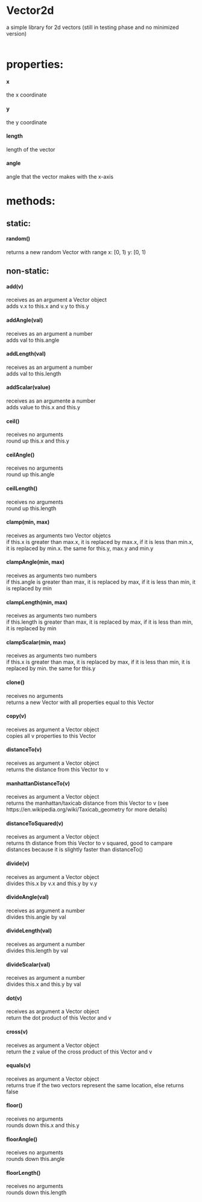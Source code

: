 # Vector2d
a simple library for 2d vectors (still in testing phase and no minimized version)
<br>
<br>
<h1>properties:</h1>
<h4>x</h4>
the x coordinate
<h4>y</h4>
the y coordinate
<h4>length</h4>
length of the vector
<h4>angle</h4>
angle that the vector makes with the x-axis
<h1>methods:</h1>
<h2>static:</h2>
<h4>random()</h4>
returns a new random Vector with range x: [0, 1) y: [0, 1)
<h2>non-static:</h2>
<h4>add(v)</h4>
receives as an argument a Vector object<br>adds v.x to this.x and v.y to this.y
<h4>addAngle(val)</h4>
receives as an argument a number<br>adds val to this.angle
<h4>addLength(val)</h4>
receives as an argument a number<br>adds val to this.length
<h4>addScalar(value)</h4>
receives as an argumente a number<br>adds value to this.x and this.y
<h4>ceil()</h4>
receives no arguments<br>round up this.x and this.y
<h4>ceilAngle()</h4>
receives no arguments<br>round up this.angle
<h4>ceilLength()</h4>
receives no arguments<br>round up this.length
<h4>clamp(min, max)</h4>
receives as arguments two Vector objetcs<br>if this.x is greater than max.x, it is replaced by max.x, if it is less than min.x, it is replaced by min.x. the same for this.y, max.y and min.y
<h4>clampAngle(min, max)</h4>
receives as arguments two numbers<br>if this.angle is greater than max, it is replaced by max, if it is less than min, it is replaced by min
<h4>clampLength(min, max)</h4>
receives as arguments two numbers<br>if this.length is greater than max, it is replaced by max, if it is less than min, it is replaced by min
<h4>clampScalar(min, max)</h4>
receives as arguments two numbers<br>if this.x is greater than max, it is replaced by max, if it is less than min, it is replaced by min. the same for this.y
<h4>clone()</h4>
receives no arguments<br>returns a new Vector with all properties equal to this Vector
<h4>copy(v)</h4>
receives as argument a Vector object<br>copies all v properties to this Vector
<h4>distanceTo(v)</h4>
receives as argument a Vector object<br>returns the distance from this Vector to v
<h4>manhattanDistanceTo(v)</h4>
receives as argument a Vector object<br>returns the manhattan/taxicab distance from this Vector to v (see https://en.wikipedia.org/wiki/Taxicab_geometry for more details)
<h4>distanceToSquared(v)</h4>
receives as argument a Vector object<br>returns th distance from this Vector to v squared, good to campare distances because it is slightly faster than distanceTo()
<h4>divide(v)</h4>
receives as argument a Vector object<br>divides this.x by v.x and this.y by v.y
<h4>divideAngle(val)</h4>
receives as argument a number<br>divides this.angle by val
<h4>divideLength(val)</h4>
receives as argument a number<br>divides this.length by val
<h4>divideScalar(val)</h4>
receives as argument a number<br>divides this.x and this.y by val
<h4>dot(v)</h4>
receives as argument a Vector object<br>return the dot product of this Vector and v
<h4>cross(v)</h4>
receives as argument a Vector object<br>return the z value of the cross product of this Vector and v
<h4>equals(v)</h4>
receives as argument a Vector object<br>returns true if the two vectors represent the same location, else returns false
<h4>floor()</h4>
receives no arguments<br>rounds down this.x and this.y
<h4>floorAngle()</h4>
receives no arguments<br>rounds down this.angle
<h4>floorLength()</h4>
receives no arguments<br>rounds down this.length
